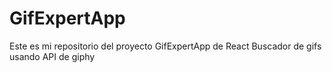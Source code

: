 # GifExpertApp

Este es mi repositorio del proyecto GifExpertApp de React
Buscador de gifs usando API de giphy
